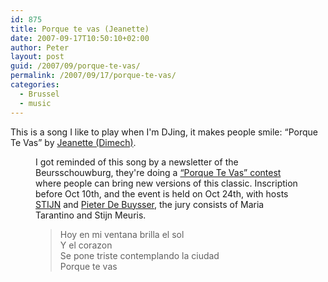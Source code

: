 ```yaml
---
id: 875
title: Porque te vas (Jeanette)
date: 2007-09-17T10:50:10+02:00
author: Peter
layout: post
guid: /2007/09/porque-te-vas/
permalink: /2007/09/17/porque-te-vas/
categories:
  - Brussel
  - music
---
```

This is a song I like to play when I'm DJing, it makes people smile: &#8220;Porque Te Vas&#8221; by [Jeanette (Dimech)](http://en.wikipedia.org/wiki/Jeanette_Dimech). <figure class="wp-block-embed-youtube wp-block-embed is-type-video is-provider-youtube wp-embed-aspect-4-3 wp-has-aspect-ratio">

<div class="wp-block-embed__wrapper">
</div>  

I got reminded of this song by a newsletter of the Beursschouwburg, they're doing a [&#8220;Porque Te Vas&#8221; contest](http://www.beursschouwburg.be/detail.php?la=nl&c=9&id=767&date=1193176800) where people can bring new versions of this classic. Inscription before Oct 10th, and the event is held on Oct 24th, with hosts [STIJN](http://www.mijnlabel.com/) and [Pieter De Buysser](http://www.lampesite.be/), the jury consists of Maria Tarantino and Stijn Meuris.

> Hoy en mi ventana brilla el sol  
> Y el corazon  
> Se pone triste contemplando la ciudad  
> Porque te vas